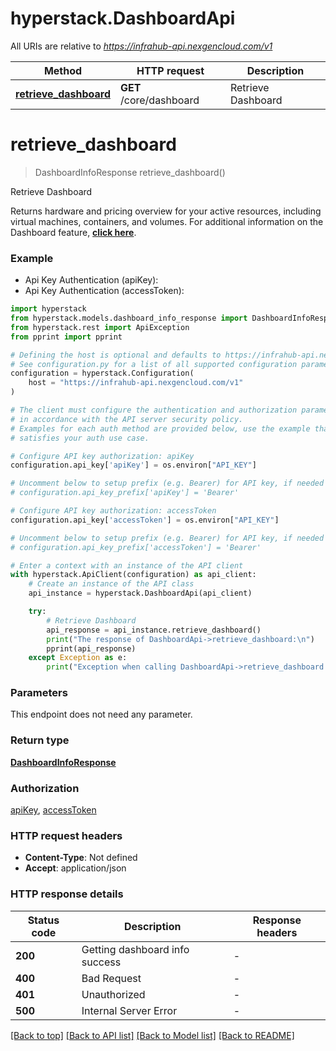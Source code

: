 # hyperstack.DashboardApi

All URIs are relative to *https://infrahub-api.nexgencloud.com/v1*

Method | HTTP request | Description
------------- | ------------- | -------------
[**retrieve_dashboard**](DashboardApi.md#retrieve_dashboard) | **GET** /core/dashboard | Retrieve Dashboard


# **retrieve_dashboard**
> DashboardInfoResponse retrieve_dashboard()

Retrieve Dashboard

Returns hardware and pricing overview for your active resources, including virtual machines, containers, and volumes. For additional information on the Dashboard feature, [**click here**](https://infrahub-doc.nexgencloud.com/docs/features/dashboard).

### Example

* Api Key Authentication (apiKey):
* Api Key Authentication (accessToken):

```python
import hyperstack
from hyperstack.models.dashboard_info_response import DashboardInfoResponse
from hyperstack.rest import ApiException
from pprint import pprint

# Defining the host is optional and defaults to https://infrahub-api.nexgencloud.com/v1
# See configuration.py for a list of all supported configuration parameters.
configuration = hyperstack.Configuration(
    host = "https://infrahub-api.nexgencloud.com/v1"
)

# The client must configure the authentication and authorization parameters
# in accordance with the API server security policy.
# Examples for each auth method are provided below, use the example that
# satisfies your auth use case.

# Configure API key authorization: apiKey
configuration.api_key['apiKey'] = os.environ["API_KEY"]

# Uncomment below to setup prefix (e.g. Bearer) for API key, if needed
# configuration.api_key_prefix['apiKey'] = 'Bearer'

# Configure API key authorization: accessToken
configuration.api_key['accessToken'] = os.environ["API_KEY"]

# Uncomment below to setup prefix (e.g. Bearer) for API key, if needed
# configuration.api_key_prefix['accessToken'] = 'Bearer'

# Enter a context with an instance of the API client
with hyperstack.ApiClient(configuration) as api_client:
    # Create an instance of the API class
    api_instance = hyperstack.DashboardApi(api_client)

    try:
        # Retrieve Dashboard
        api_response = api_instance.retrieve_dashboard()
        print("The response of DashboardApi->retrieve_dashboard:\n")
        pprint(api_response)
    except Exception as e:
        print("Exception when calling DashboardApi->retrieve_dashboard: %s\n" % e)
```



### Parameters

This endpoint does not need any parameter.

### Return type

[**DashboardInfoResponse**](DashboardInfoResponse.md)

### Authorization

[apiKey](../README.md#apiKey), [accessToken](../README.md#accessToken)

### HTTP request headers

 - **Content-Type**: Not defined
 - **Accept**: application/json

### HTTP response details

| Status code | Description | Response headers |
|-------------|-------------|------------------|
**200** | Getting dashboard info success |  -  |
**400** | Bad Request |  -  |
**401** | Unauthorized |  -  |
**500** | Internal Server Error |  -  |

[[Back to top]](#) [[Back to API list]](../README.md#documentation-for-api-endpoints) [[Back to Model list]](../README.md#documentation-for-models) [[Back to README]](../README.md)


